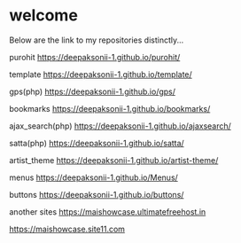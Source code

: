 # welcome
Below are the link to my repositories distinctly...

purohit
https://deepaksonii-1.github.io/purohit/

template
https://deepaksonii-1.github.io/template/

gps(php)
https://deepaksonii-1.github.io/gps/

bookmarks
https://deepaksonii-1.github.io/bookmarks/

ajax_search(php)
https://deepaksonii-1.github.io/ajaxsearch/

satta(php)
https://deepaksonii-1.github.io/satta/

artist_theme
https://deepaksonii-1.github.io/artist-theme/

menus
https://deepaksonii-1.github.io/Menus/

buttons
https://deepaksonii-1.github.io/buttons/

another sites
https://maishowcase.ultimatefreehost.in

https://maishowcase.site11.com
